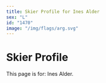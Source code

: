 ```yaml
---
title: Skier Profile for Ines Alder
sex: "L"
id: "1470"
image: "/img/flags/arg.svg" 
---
```


# Skier Profile

This page is for: Ines Alder.
    